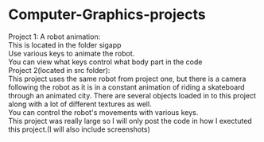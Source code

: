 # Computer-Graphics-projects
Project 1: A robot animation:<br/>
This is located in the folder sigapp<br/>
Use various keys to animate the robot.<br/>
You can view what keys control what body part in the code<br/>
Project 2(located in src folder):<br/>
This project uses the same robot from project one, but there is a camera following the robot as it is in a constant animation of riding a skateboard through an animated city. There are several objects loaded in to this project along with a lot of different textures as well.<br/>
You can control the robot's movements with various keys. <br/>
This project was really large so I will only post the code in how I exectuted this project.(I will also include screenshots)
